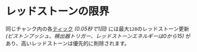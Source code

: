 # レッドストーンの限界
同じチャンク内の各[ティック](https://minecraft.fandom.com/ja/wiki/ティック) _(0.05秒で1回)_ には最大`128`のレッドストーン更新 _(ピストンプッシュ、検出器トリガー、レッドストーンエネルギーは0から15)_ があり、高いレッドストーンは優先的に削除されます。